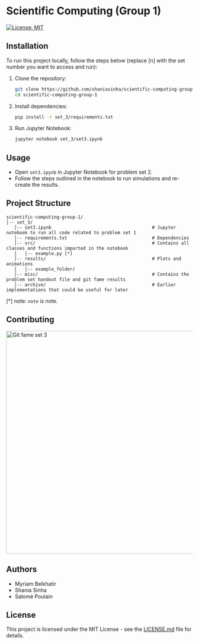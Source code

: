 # Scientific Computing (Group 1)

[![License: MIT](https://img.shields.io/badge/License-MIT-yellow.svg)](https://opensource.org/licenses/MIT)

## Installation
To run this project locally, follow the steps below (replace [n] with the set number you want to access and run):

1. Clone the repository:
   ```bash
   git clone https://github.com/shaniasinha/scientific-computing-group-1.git
   cd scientific-computing-group-1
   ```
2. Install dependencies:
   ```bash
   pip install -r set_3/requirements.txt
   ```
3. Run Jupyter Notebook:
   ```bash
   jupyter notebook set_3/set3.ipynb
   ```

## Usage
- Open `set3.ipynb` in Jupyter Notebook for problem set 2.
- Follow the steps outlined in the notebook to run simulations and re-create the results.

## Project Structure
```
scientific-computing-group-1/
│-- set_3/
   │-- set3.ipynb                                      # Jupyter notebook to run all code related to problem set 1
   │-- requirements.txt                                # Dependencies
   │-- src/                                            # Contains all classes and functions imported in the notebook
   │   │-- example.py [*]
   │-- results/                                        # Plots and animations 
   │   │-- example_folder/
   │-- misc/                                           # Contains the problem set handout file and git fame results
   │-- archive/                                        # Earlier implementations that could be useful for later
```
[*] note: `note` is note.

## Contributing
<div align="left">
    <img src="set_3/misc/git-fame.png" alt="Git fame set 3" width="600"/>
</div>

## Authors
- Myriam Belkhatir
- Shania Sinha
- Salomé Poulain

## License
This project is licensed under the MIT License - see the [LICENSE.md](LICENSE.md) file for details.
